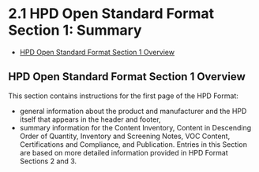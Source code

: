 # 2.1 HPD Open Standard Format Section 1: Summary

- [HPD Open Standard Format Section 1 Overview](#overview)

<a name="overview"></a>
## HPD Open Standard Format Section 1 Overview

This section contains instructions for the first page of the HPD Format:

* general information about the product and manufacturer and the HPD itself that appears in the
header and footer,
* summary information for the Content Inventory, Content in Descending Order of Quantity, Inventory and Screening Notes, VOC Content, Certifications and Compliance, and Publication. Entries in this Section are based on more detailed information provided in HPD Format Sections 2 and 3.
